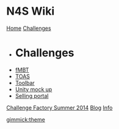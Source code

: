 # N4S Wiki

[Home](index.md)
[Challenges]()

  * # Challenges
  * [fMBT](fMBT.md)
  * [TOAS](toas.md)
  * [Toolbar](toolbar.md)
  * [Unity mock up](unity.md)
  * [Selling portal](sellingportal.md)
  
[Challenge Factory Summer 2014](cfs2014.md)
[Blog](blog.md)
[Info](info.md)


[gimmick:theme](united)